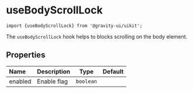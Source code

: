 <!--GITHUB_BLOCK-->

# useBodyScrollLock

<!--/GITHUB_BLOCK-->

```tsx
import {useBodyScrollLock} from '@gravity-ui/uikit';
```

The `useBodyScrollLock` hook helps to blocks scrolling on the body element.

## Properties

| Name    | Description |   Type    | Default |
| :------ | :---------- | :-------: | :-----: |
| enabled | Enable flag | `boolean` |         |
